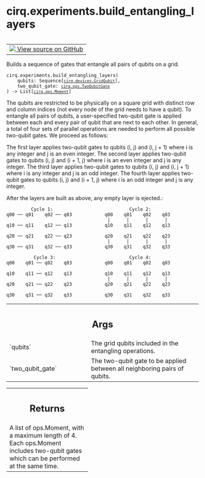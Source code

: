 <div itemscope itemtype="http://developers.google.com/ReferenceObject">
<meta itemprop="name" content="cirq.experiments.build_entangling_layers" />
<meta itemprop="path" content="Stable" />
</div>

# cirq.experiments.build_entangling_layers

<!-- Insert buttons and diff -->

<table class="tfo-notebook-buttons tfo-api" align="left">

<td>
  <a target="_blank" href="https://github.com/quantumlib/cirq/tree/master/cirq/experiments/cross_entropy_benchmarking.py">
    <img src="https://www.tensorflow.org/images/GitHub-Mark-32px.png" />
    View source on GitHub
  </a>
</td>
</table>



Builds a sequence of gates that entangle all pairs of qubits on a grid.

<pre class="devsite-click-to-copy prettyprint lang-py tfo-signature-link">
<code>cirq.experiments.build_entangling_layers(
    qubits: Sequence[<a href="../../cirq/devices/GridQubit.md"><code>cirq.devices.GridQubit</code></a>],
    two_qubit_gate: <a href="../../cirq/ops/TwoQubitGate.md"><code>cirq.ops.TwoQubitGate</code></a>
) -> List[<a href="../../cirq/ops/Moment.md"><code>cirq.ops.Moment</code></a>]
</code></pre>



<!-- Placeholder for "Used in" -->

The qubits are restricted to be physically on a square grid with distinct
row and column indices (not every node of the grid needs to have a
qubit). To entangle all pairs of qubits, a user-specified two-qubit gate
is applied between each and every pair of qubit that are next to each
other. In general, a total of four sets of parallel operations are needed to
perform all possible two-qubit gates. We proceed as follows:

The first layer applies two-qubit gates to qubits (i, j) and (i, j + 1)
where i is any integer and j is an even integer. The second layer
applies two-qubit gates to qubits (i, j) and (i + 1, j) where i is an even
integer and j is any integer. The third layer applies two-qubit gates
to qubits (i, j) and (i, j + 1) where i is any integer and j is an odd
integer. The fourth layer applies two-qubit gates to qubits (i, j) and
(i + 1, j) where i is an odd integer and j is any integer.

After the layers are built as above, any empty layer is ejected.:

             Cycle 1:                            Cycle 2:
    q00 ── q01    q02 ── q03            q00    q01    q02    q03
                                         |      |      |      |
    q10 ── q11    q12 ── q13            q10    q11    q12    q13

    q20 ── q21    q22 ── q23            q20    q21    q22    q23
                                         |      |      |      |
    q30 ── q31    q32 ── q33            q30    q31    q32    q33

              Cycle 3:                           Cycle 4:
    q00    q01 ── q02    q03            q00    q01    q02    q03

    q10    q11 ── q12    q13            q10    q11    q12    q13
                                         |      |      |      |
    q20    q21 ── q22    q23            q20    q21    q22    q23

    q30    q31 ── q32    q33            q30    q31    q32    q33

<!-- Tabular view -->
 <table class="responsive fixed orange">
<colgroup><col width="214px"><col></colgroup>
<tr><th colspan="2"><h2 class="add-link">Args</h2></th></tr>

<tr>
<td>
`qubits`
</td>
<td>
The grid qubits included in the entangling operations.
</td>
</tr><tr>
<td>
`two_qubit_gate`
</td>
<td>
The two-qubit gate to be applied between all
neighboring pairs of qubits.
</td>
</tr>
</table>



<!-- Tabular view -->
 <table class="responsive fixed orange">
<colgroup><col width="214px"><col></colgroup>
<tr><th colspan="2"><h2 class="add-link">Returns</h2></th></tr>
<tr class="alt">
<td colspan="2">
A list of ops.Moment, with a maximum length of 4. Each ops.Moment
includes two-qubit gates which can be performed at the same time.
</td>
</tr>

</table>

